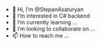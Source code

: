 - 👋 Hi, I’m @StepanAsaturyan
- 👀 I’m interested in C# backend
- 🌱 I’m currently learning ...
- 💞️ I’m looking to collaborate on ...
- 📫 How to reach me ...

<!---
StepanAsaturyan/StepanAsaturyan is a ✨ special ✨ repository because its `README.md` (this file) appears on your GitHub profile.
You can click the Preview link to take a look at your changes.
--->
